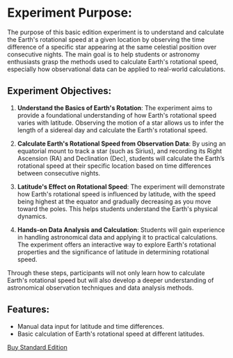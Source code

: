 # Experiment Purpose:

The purpose of this basic edition experiment is to understand and calculate the Earth's rotational speed at a given location by observing the time difference of a specific star appearing at the same celestial position over consecutive nights. The main goal is to help students or astronomy enthusiasts grasp the methods used to calculate Earth's rotational speed, especially how observational data can be applied to real-world calculations.

## Experiment Objectives:
1. **Understand the Basics of Earth's Rotation**: The experiment aims to provide a foundational understanding of how Earth's rotational speed varies with latitude. Observing the motion of a star allows us to infer the length of a sidereal day and calculate the Earth's rotational speed.
   
2. **Calculate Earth's Rotational Speed from Observation Data**: By using an equatorial mount to track a star (such as Sirius), and recording its Right Ascension (RA) and Declination (Dec), students will calculate the Earth’s rotational speed at their specific location based on time differences between consecutive nights.

3. **Latitude's Effect on Rotational Speed**: The experiment will demonstrate how Earth's rotational speed is influenced by latitude, with the speed being highest at the equator and gradually decreasing as you move toward the poles. This helps students understand the Earth's physical dynamics.

4. **Hands-on Data Analysis and Calculation**: Students will gain experience in handling astronomical data and applying it to practical calculations. The experiment offers an interactive way to explore Earth's rotational properties and the significance of latitude in determining rotational speed.

Through these steps, participants will not only learn how to calculate Earth's rotational speed but will also develop a deeper understanding of astronomical observation techniques and data analysis methods.




## Features:
- Manual data input for latitude and time differences.
- Basic calculation of Earth's rotational speed at different latitudes.

[Buy Standard Edition](https://gumroad.com/l/standard-edition)


